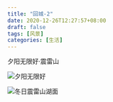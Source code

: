 ```yaml
---
title: "回城-2"
date: 2020-12-26T12:27:57+08:00
draft: false
tags: [风景]
categories: [生活]
---
```


夕阳无限好·震雷山

![夕阳无限好](https://user-images.githubusercontent.com/4570641/103145463-1e992c80-4776-11eb-9b0b-8f04ca40af8e.jpg)

<!--more-->
![冬日震雷山湖面](https://user-images.githubusercontent.com/4570641/103145464-2062f000-4776-11eb-99d3-04bfe28774c5.jpg)